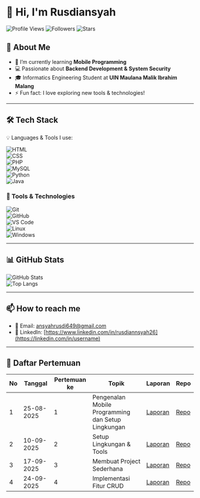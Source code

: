 # 👋 Hi, I'm Rusdiansyah  

![Profile Views](https://komarev.com/ghpvc/?username=Seeyuu26&color=blueviolet)
![Followers](https://img.shields.io/github/followers/Seeyuu26?style=social)
![Stars](https://img.shields.io/github/stars/Seeyuu26?style=social)

## 🚀 About Me  
- 🌱 I’m currently learning **Mobile Programming**  
- 💻 Passionate about **Backend Development & System Security**  
- 🎓 Informatics Engineering Student at **UIN Maulana Malik Ibrahim Malang**  
- ⚡ Fun fact: I love exploring new tools & technologies!  

---

## 🛠️ Tech Stack  
💡 Languages & Tools I use:  

![HTML](https://img.shields.io/badge/-HTML5-E34F26?style=flat&logo=html&logoColor=white)  
![CSS](https://img.shields.io/badge/-CSS3-1572B6?style=flat&logo=css&logoColor=white)  
![PHP](https://img.shields.io/badge/-PHP-777BB4?style=flat&logo=php&logoColor=white)  
![MySQL](https://img.shields.io/badge/-MySQL-4479A1?style=flat&logo=mysql&logoColor=white)  
![Python](https://img.shields.io/badge/-Python-3776AB?style=flat&logo=python&logoColor=white)  
![Java](https://img.shields.io/badge/-Java-007396?style=flat&logo=java&logoColor=white)  

### 🔧 Tools & Technologies  
![Git](https://img.shields.io/badge/-Git-F05032?style=flat&logo=git&logoColor=white)  
![GitHub](https://img.shields.io/badge/-GitHub-181717?style=flat&logo=github&logoColor=white)  
![VS Code](https://img.shields.io/badge/-VS%20Code-007ACC?style=flat&logo=visual-studio-code&logoColor=white)  
![Linux](https://img.shields.io/badge/-Linux-FCC624?style=flat&logo=linux&logoColor=black)  
![Windows](https://img.shields.io/badge/-Windows-0078D6?style=flat&logo=windows&logoColor=white)  
 

---

## 📊 GitHub Stats  
![GitHub Stats](https://github-readme-stats.vercel.app/api?username=Seeyuu26&show_icons=true&theme=tokyonight)  
![Top Langs](https://github-readme-stats.vercel.app/api/top-langs/?username=Seeyuu26&layout=compact&theme=tokyonight)  

---

## 📫 How to reach me  
- 📧 Email: ansyahrusdi649@gmail.com 
- 💼 LinkedIn: [https://www.linkedin.com/in/rusdiannsyah26](https://linkedin.com/in/username)

---


## 📌 Daftar Pertemuan

| No | Tanggal        | Pertemuan ke | Topik                          |    Laporan   |    Repo   |
|----|----------------|--------------|--------------------------------|--------------|-----------|
| 1  |   25-08-2025   |       1      | Pengenalan Mobile Programming dan Setup Lingkungan  | [Laporan](https://drive.google.com/file/d/1_sMnuWQHQu_pITW6kO4YIZT4erRH1Z9u/view?usp=sharing) | [Repo](#) |
| 2  |   10-09-2025   |       2      | Setup Lingkungan & Tools       | [Laporan](#) | [Repo](#) |
| 3  |   17-09-2025   |       3      | Membuat Project Sederhana      | [Laporan](#) | [Repo](#) |
| 4  |   24-09-2025   |       4      | Implementasi Fitur CRUD        | [Laporan](#) | [Repo](#) |

